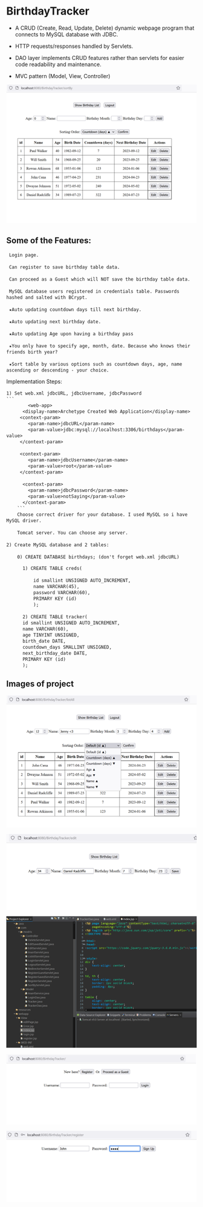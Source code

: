 # BirthdayTracker

* A CRUD (Create, Read, Update, Delete) dynamic webpage program that connects to MySQL database with JDBC. 

* HTTP requests/responses handled by Servlets. 

* DAO layer implements CRUD features rather than servlets for easier code readability and maintenance. 

* MVC pattern (Model, View, Controller)

![Main Page After Login](/project_images/mainPageSorted.png)

## Some of the Features: 
	 Login page. 
 
	 Can register to save birthday table data.
  
	 Can proceed as a Guest which will NOT save the birthday table data. 
  
	 MySQL database users registered in credentials table. Passwords hashed and salted with BCrypt.
 
	 ★Auto updating countdown days till next birthday.
 
	 ★Auto updating next birthday date.

	 ★Auto updating Age upon having a birthday pass
 
	 ★You only have to specify age, month, date. Because who knows their friends birth year?
 
	 ★Sort table by various options such as countdown days, age, name ascending or descending - your choice.
	
Implementation Steps:

	1) Set web.xml jdbcURL, jdbcUsername, jdbcPassword 
	```
			<web-app>
		  <display-name>Archetype Created Web Application</display-name>
		 <context-param>
			<param-name>jdbcURL</param-name>
			<param-value>jdbc:mysql://localhost:3306/birthdays</param-value>
		 </context-param>
		 
		 <context-param> 
			<param-name>jdbcUsername</param-name>
			<param-value>root</param-value>
		 </context-param>
		  
		  <context-param>
			<param-name>jdbcPassword</param-name>
			<param-value>notSaying</param-value>
		  </context-param> 
		```  
		Choose correct driver for your database. I used MySQL so i have MySQL driver. 
  
		Tomcat server. You can choose any server.
	
	2) Create MySQL database and 2 tables:
 
		0) CREATE DATABASE birthdays; (don't forget web.xml jdbcURL)
  ```
		1) CREATE TABLE creds(
  
			id smallint UNSIGNED AUTO_INCREMENT,
			name VARCHAR(45),
			password VARCHAR(60),
			PRIMARY KEY (id)
			);
		
		2) CREATE TABLE tracker(
		id smallint UNSIGNED AUTO_INCREMENT,
		name VARCHAR(60),
		age TINYINT UNSIGNED,
		birth_date DATE,
		countdown_days SMALLINT UNSIGNED,
		next_birthday_date DATE,
		PRIMARY KEY (id)
		);
```

## Images of project

![Sort options](/project_images/sortOptions.png)

![Edit page](/project_images/edit.png)

![Image of MVC pattern structure](/project_images/MVC.png)

![Login](/project_images/login.png)

![Register](/project_images/register.png)


